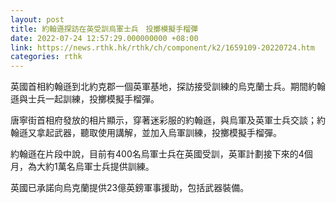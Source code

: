 ```yaml
---
layout: post
title: 約翰遜探訪在英受訓烏軍士兵　投擲模擬手榴彈
date: 2022-07-24 12:57:29.000000000 +08:00
link: https://news.rthk.hk/rthk/ch/component/k2/1659109-20220724.htm
categories: rthk
---
```


英國首相約翰遜到北約克郡一個英軍基地，探訪接受訓練的烏克蘭士兵。期間約翰遜與士兵一起訓練，投擲模擬手榴彈。

唐寧街首相府發放的相片顯示，穿著迷彩服的約翰遜，與烏軍及英軍士兵交談；約翰遜又拿起武器，聽取使用講解，並加入烏軍訓練，投擲模擬手榴彈。

約翰遜在片段中說，目前有400名烏軍士兵在英國受訓，英軍計劃接下來的4個月，為大約1萬名烏軍士兵提供訓練。

英國已承諾向烏克蘭提供23億英鎊軍事援助，包括武器裝備。
